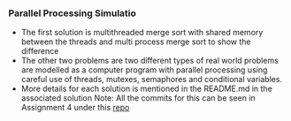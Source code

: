 ### Parallel Processing Simulatio
- The first solution is multithreaded merge sort with shared memory between the threads and multi process merge sort to show the difference 
- The other two problems are two different types of real world problems are modelled as a computer program with parallel processing using careful use of threads, mutexes, semaphores and conditional variables.
- More details for each solution is mentioned in the README.md in the associated solution
Note: All the commits for this can be seen in Assignment 4 under this [repo](https://github.com/PulakIIIT/OS_Course_Assignments)
